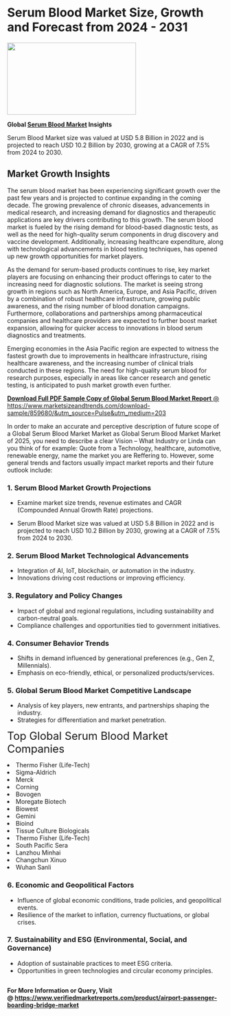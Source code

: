 <H1>Serum Blood Market Size, Growth and Forecast from 2024 - 2031</H1><img class="aligncenter size-medium wp-image-584254" src="https://thirdeyenews.in/wp-content/uploads/2024/09/Global-Market-Research-300x168.jpeg" alt="" width="300" height="168" /><p><strong>Global&nbsp;<a href="https://www.marketsizeandtrends.com/download-sample/859680/&amp;utm_source=Pulse&amp;utm_medium=203">Serum Blood Market</a> Insights</strong></p><p>Serum Blood Market size was valued at USD 5.8 Billion in 2022 and is projected to reach USD 10.2 Billion by 2030, growing at a CAGR of 7.5% from 2024 to 2030.</p><p><h2>Market Growth Insights</h2> <p>The serum blood market has been experiencing significant growth over the past few years and is projected to continue expanding in the coming decade. The growing prevalence of chronic diseases, advancements in medical research, and increasing demand for diagnostics and therapeutic applications are key drivers contributing to this growth. The serum blood market is fueled by the rising demand for blood-based diagnostic tests, as well as the need for high-quality serum components in drug discovery and vaccine development. Additionally, increasing healthcare expenditure, along with technological advancements in blood testing techniques, has opened up new growth opportunities for market players.</p> <p><a href="#"></a></p> <p>As the demand for serum-based products continues to rise, key market players are focusing on enhancing their product offerings to cater to the increasing need for diagnostic solutions. The market is seeing strong growth in regions such as North America, Europe, and Asia Pacific, driven by a combination of robust healthcare infrastructure, growing public awareness, and the rising number of blood donation campaigns. Furthermore, collaborations and partnerships among pharmaceutical companies and healthcare providers are expected to further boost market expansion, allowing for quicker access to innovations in blood serum diagnostics and treatments.</p> <p>Emerging economies in the Asia Pacific region are expected to witness the fastest growth due to improvements in healthcare infrastructure, rising healthcare awareness, and the increasing number of clinical trials conducted in these regions. The need for high-quality serum blood for research purposes, especially in areas like cancer research and genetic testing, is anticipated to push market growth even further.</p> <p><a href="#"></p><p><span class=""><strong>Download Full PDF Sample Copy of Global Serum Blood Market Report</strong> @ <a href="https://www.marketsizeandtrends.com/download-sample/859680/&amp;utm_source=Pulse&amp;utm_medium=203" target="_blank">https://www.marketsizeandtrends.com/download-sample/859680/&amp;utm_source=Pulse&amp;utm_medium=203</a></span></p><p>In order to make an accurate and perceptive description of future scope of a Global&nbsp;Serum Blood Market Market as Global&nbsp;Serum Blood Market Market of 2025, you need to describe a clear Vision &ndash; What Industry or Linda can you think of for example: Quote from a Technology, healthcare, automotive, renewable energy, name the market you are Reffering to. However, some general trends and factors usually impact market reports and their future outlook include:</p><h3>1.&nbsp;<strong>Serum Blood Market Growth Projections</strong></h3><ul><li>Examine market size trends, revenue estimates and CAGR (Compounded Annual Growth Rate) projections.</li><li><p>Serum Blood Market size was valued at USD 5.8 Billion in 2022 and is projected to reach USD 10.2 Billion by 2030, growing at a CAGR of 7.5% from 2024 to 2030.</p></li></ul><h3>2.&nbsp;<strong>Serum Blood Market Technological Advancements</strong></h3><ul><li>Integration of AI, IoT, blockchain, or automation in the industry.</li><li>Innovations driving cost reductions or improving efficiency.</li></ul><h3>3.&nbsp;<strong>Regulatory and Policy Changes</strong></h3><ul><li>Impact of global and regional regulations, including sustainability and carbon-neutral goals.</li><li>Compliance challenges and opportunities tied to government initiatives.</li></ul><h3>4.&nbsp;<strong>Consumer Behavior Trends</strong></h3><ul><li>Shifts in demand influenced by generational preferences (e.g., Gen Z, Millennials).</li><li>Emphasis on eco-friendly, ethical, or personalized products/services.</li></ul><h3>5.&nbsp;<strong>Global Serum Blood Market Competitive Landscape</strong></h3><ul><li>Analysis of key players, new entrants, and partnerships shaping the industry.</li><li>Strategies for differentiation and market penetration.</li></ul><p data-pm-slice="1 1 []"><span style="color: inherit; font-family: inherit; font-size: 25px;">Top Global Serum Blood Market Companies</span></p><div class="" data-test-id=""><p><li>Thermo Fisher (Life-Tech)</li><li> Sigma-Aldrich</li><li> Merck</li><li> Corning</li><li> Bovogen</li><li> Moregate Biotech</li><li> Biowest</li><li> Gemini</li><li> Bioind</li><li> Tissue Culture Biologicals</li><li> Thermo Fisher (Life-Tech)</li><li> South Pacific Sera</li><li> Lanzhou Minhai</li><li> Changchun Xinuo</li><li> Wuhan Sanli</li></p></div><h3>6.&nbsp;<strong>Economic and Geopolitical Factors</strong></h3><ul><li>Influence of global economic conditions, trade policies, and geopolitical events.</li><li>Resilience of the market to inflation, currency fluctuations, or global crises.</li></ul><h3>7.&nbsp;<strong>Sustainability and ESG (Environmental, Social, and Governance)</strong></h3><ul><li>Adoption of sustainable practices to meet ESG criteria.</li><li>Opportunities in green technologies and circular economy principles.</li></ul><h2><strong style="font-size: 14px;">For More Information or Query, Visit @&nbsp;</strong><a style="background-color: #ffffff; font-size: 14px;" href="https://www.marketsizeandtrends.com/report/serum-blood-market/" target="_blank">https://www.verifiedmarketreports.com/product/airport-passenger-boarding-bridge-market</a></h2>
